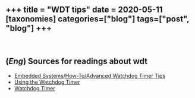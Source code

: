 +++
title = "WDT tips"
date = 2020-05-11
[taxonomies]
categories=["blog"]
tags=["post", "blog"]
+++
---
<br>

## (*Eng*) Sources for readings about wdt
- [Embedded Systems/How-To/Advanced Watchdog Timer Tips](https://barrgroup.com/embedded-systems/how-to/advanced-watchdog-timer-tips)
- [Using the Watchdog Timer](https://www.embedded.com/design/prototyping-and-development/4211211/Using-the-Watchdog-Timer)
- [Watchdog Timer](https://www.embedded.com/watchdog-timer/)